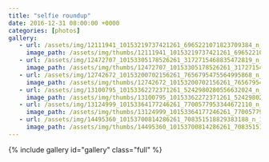 ```yaml
---
title: "selfie roundup"
date: 2016-12-31 08:00:00 +0000
categories: [photos]
gallery:
   - url: /assets/img/12111941_10153219737421261_6965221071823709384_n_10153219737421261.jpg
     image_path: /assets/img/thumbs/12111941_10153219737421261_6965221071823709384_n_10153219737421261.png
   - url: /assets/img/12472707_10153305178526261_3172715468835472819_n_10153305178526261.jpg
     image_path: /assets/img/thumbs/12472707_10153305178526261_3172715468835472819_n_10153305178526261.png
   - url: /assets/img/12742672_10153200702156261_7656795475564995868_n_10153200702156261.jpg
     image_path: /assets/img/thumbs/12742672_10153200702156261_7656795475564995868_n_10153200702156261.png
   - url: /assets/img/13100795_10153362272371261_5242980280556632024_n_10153362272371261.jpg
     image_path: /assets/img/thumbs/13100795_10153362272371261_5242980280556632024_n_10153362272371261.png
   - url: /assets/img/13124999_10153364177246261_7700577953344672110_n_10153364177246261.jpg
     image_path: /assets/img/thumbs/13124999_10153364177246261_7700577953344672110_n_10153364177246261.png
   - url: /assets/img/14495360_10153700814286261_708351518829383188_n_10153700814286261.jpg
     image_path: /assets/img/thumbs/14495360_10153700814286261_708351518829383188_n_10153700814286261.png
---
```

{% include gallery id="gallery" class="full" %}